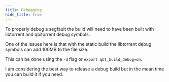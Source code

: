 ```yaml
---
title: Debugging
hide_title: true
---
```


<Advanced></Advanced>

To properly debug a segfault the build will need to have been built with libtorrent and qbitorrent debug symbols.

One of the issues here is that with the static build the libtorrent debug symbols can add 100MB to the file size.

This can be done using the `-d` flag or `export qbt_build_debug=on`.

I am considering the best way to release a debug build but in the mean time you can build it if you need.
